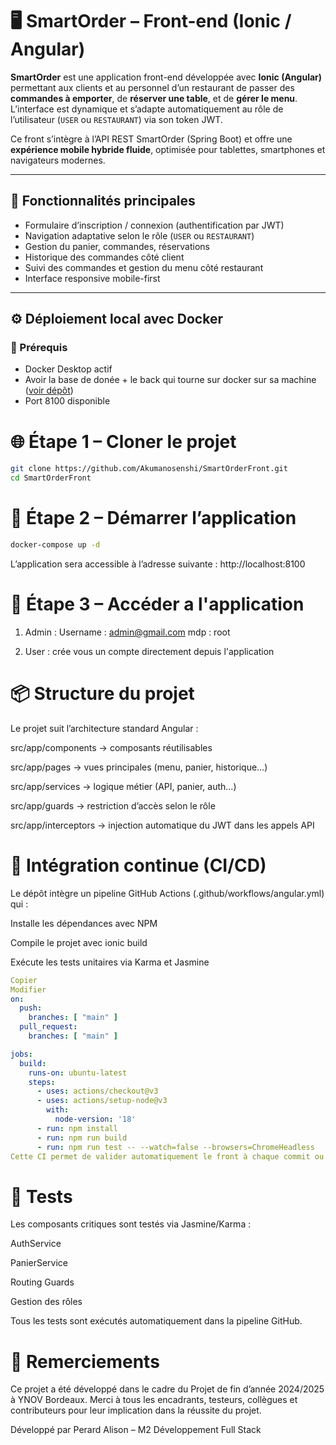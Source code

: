 # 🖥️ SmartOrder – Front-end (Ionic / Angular)

**SmartOrder** est une application front-end développée avec **Ionic (Angular)** permettant aux clients et au personnel d’un restaurant de passer des **commandes à emporter**, de **réserver une table**, et de **gérer le menu**.  
L’interface est dynamique et s’adapte automatiquement au rôle de l’utilisateur (`USER` ou `RESTAURANT`) via son token JWT.

Ce front s’intègre à l’API REST SmartOrder (Spring Boot) et offre une **expérience mobile hybride fluide**, optimisée pour tablettes, smartphones et navigateurs modernes.

---

## 🚀 Fonctionnalités principales

- Formulaire d’inscription / connexion (authentification par JWT)
- Navigation adaptative selon le rôle (`USER` ou `RESTAURANT`)
- Gestion du panier, commandes, réservations
- Historique des commandes côté client
- Suivi des commandes et gestion du menu côté restaurant
- Interface responsive mobile-first

---

## ⚙️ Déploiement local avec Docker

### 🔧 Prérequis

- Docker Desktop actif
- Avoir la base de donée + le back qui tourne sur docker sur sa machine ([voir dépôt](https://github.com/Akumanosenshi/SmartOrderBack))
- Port 8100 disponible
  
# 🌐 Étape 1 – Cloner le projet

```bash
git clone https://github.com/Akumanosenshi/SmartOrderFront.git
cd SmartOrderFront
```

# 🚀 Étape 2 – Démarrer l’application

```bash
docker-compose up -d
```

L’application sera accessible à l’adresse suivante :
http://localhost:8100

# 📲​ Étape 3 – Accéder a l'application

1. Admin :
   Username : admin@gmail.com
   mdp : root
   
3. User : crée vous un compte directement depuis l'application 

# 📦 Structure du projet
Le projet suit l’architecture standard Angular :

src/app/components → composants réutilisables

src/app/pages → vues principales (menu, panier, historique…)

src/app/services → logique métier (API, panier, auth…)

src/app/guards → restriction d’accès selon le rôle

src/app/interceptors → injection automatique du JWT dans les appels API

# 🔁 Intégration continue (CI/CD)
Le dépôt intègre un pipeline GitHub Actions (.github/workflows/angular.yml) qui :

Installe les dépendances avec NPM

Compile le projet avec ionic build

Exécute les tests unitaires via Karma et Jasmine

``` yaml
Copier
Modifier
on:
  push:
    branches: [ "main" ]
  pull_request:
    branches: [ "main" ]

jobs:
  build:
    runs-on: ubuntu-latest
    steps:
      - uses: actions/checkout@v3
      - uses: actions/setup-node@v3
        with:
          node-version: '18'
      - run: npm install
      - run: npm run build
      - run: npm run test -- --watch=false --browsers=ChromeHeadless
Cette CI permet de valider automatiquement le front à chaque commit ou PR.
```

# 🧪 Tests
Les composants critiques sont testés via Jasmine/Karma :

AuthService

PanierService

Routing Guards

Gestion des rôles

Tous les tests sont exécutés automatiquement dans la pipeline GitHub.


# 🙏 Remerciements
Ce projet a été développé dans le cadre du Projet de fin d’année 2024/2025 à YNOV Bordeaux.
Merci à tous les encadrants, testeurs, collègues et contributeurs pour leur implication dans la réussite du projet.

Développé par Perard Alison – M2 Développement Full Stack

